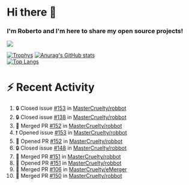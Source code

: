 # Hi there 👋
### I'm Roberto and I'm here to share my open source projects!

<img src="https://komarev.com/ghpvc/?username=mastercruelty&label=Profile views&color=0e75b6"><br>

[![Trophys](https://github-profile-trophy.vercel.app/?username=mastercruelty)](https://github.com/ryo-ma/github-profile-trophy)
[![Anurag's GitHub stats](https://github-readme-stats.vercel.app/api?username=mastercruelty&show_icons=true&theme=tokyonight)](https://github.com/anuraghazra/github-readme-stats)<br>
[![Top Langs](https://github-readme-stats.vercel.app/api/top-langs/?username=mastercruelty&langs_count=10&hide=jupyter%20notebook&exclude_repo=Alarm-project&layout=compact&theme=tokyonight)](https://github.com/anuraghazra/github-readme-stats)

# :zap: Recent Activity
<!--START_SECTION:activity-->
1. 🔒 Closed issue [#153](https://github.com/MasterCruelty/robbot/issues/153) in [MasterCruelty/robbot](https://github.com/MasterCruelty/robbot)
2. 🔒 Closed issue [#138](https://github.com/MasterCruelty/robbot/issues/138) in [MasterCruelty/robbot](https://github.com/MasterCruelty/robbot)
3. 🎉 Merged PR [#152](https://github.com/MasterCruelty/robbot/pull/152) in [MasterCruelty/robbot](https://github.com/MasterCruelty/robbot)
4. ❗ Opened issue [#153](https://github.com/MasterCruelty/robbot/issues/153) in [MasterCruelty/robbot](https://github.com/MasterCruelty/robbot)
5. 💪 Opened PR [#152](https://github.com/MasterCruelty/robbot/pull/152) in [MasterCruelty/robbot](https://github.com/MasterCruelty/robbot)
6. 🔒 Closed issue [#148](https://github.com/MasterCruelty/robbot/issues/148) in [MasterCruelty/robbot](https://github.com/MasterCruelty/robbot)
7. 🎉 Merged PR [#151](https://github.com/MasterCruelty/robbot/pull/151) in [MasterCruelty/robbot](https://github.com/MasterCruelty/robbot)
8. 💪 Opened PR [#151](https://github.com/MasterCruelty/robbot/pull/151) in [MasterCruelty/robbot](https://github.com/MasterCruelty/robbot)
9. 🎉 Merged PR [#106](https://github.com/MasterCruelty/eMerger/pull/106) in [MasterCruelty/eMerger](https://github.com/MasterCruelty/eMerger)
10. 🎉 Merged PR [#150](https://github.com/MasterCruelty/robbot/pull/150) in [MasterCruelty/robbot](https://github.com/MasterCruelty/robbot)
<!--END_SECTION:activity-->

